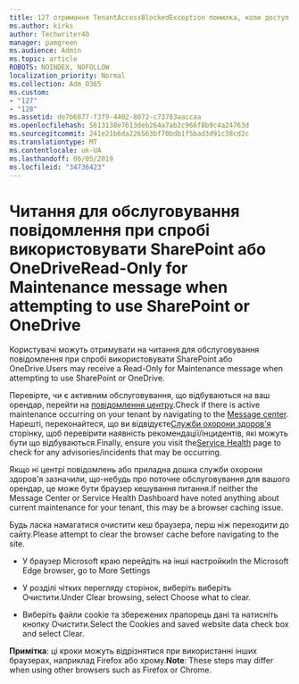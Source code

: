 ```yaml
---
title: 127 отримання TenantAccessBlockedException помилка, коли доступ до електронної пошти?
ms.author: kirks
author: Techwriter40
manager: pamgreen
ms.audience: Admin
ms.topic: article
ROBOTS: NOINDEX, NOFOLLOW
localization_priority: Normal
ms.collection: Adm_O365
ms.custom:
- "127"
- "128"
ms.assetid: de7b6877-f3f9-4402-8072-c73783aaccaa
ms.openlocfilehash: 5613138e7613deb264a7ab2c966f8b9c4a24763d
ms.sourcegitcommit: 241e21b6da226563bf70bdb1f5bad3d91c38cd2c
ms.translationtype: MT
ms.contentlocale: uk-UA
ms.lasthandoff: 06/05/2019
ms.locfileid: "34736423"
---
```

# <a name="read-only-for-maintenance-message-when-attempting-to-use-sharepoint-or-onedrive"></a><span data-ttu-id="d6e20-102">Читання для обслуговування повідомлення при спробі використовувати SharePoint або OneDrive</span><span class="sxs-lookup"><span data-stu-id="d6e20-102">Read-Only for Maintenance message when attempting to use SharePoint or OneDrive</span></span>

<span data-ttu-id="d6e20-103">Користувачі можуть отримувати на читання для обслуговування повідомлення при спробі використовувати SharePoint або OneDrive.</span><span class="sxs-lookup"><span data-stu-id="d6e20-103">Users may receive a Read-Only for Maintenance message when attempting to use SharePoint or OneDrive.</span></span>

<span data-ttu-id="d6e20-104">Перевірте, чи є активним обслуговування, що відбуваються на ваш орендар, перейти на [повідомлення центру](https://portal.office.com/adminportal/home#/MessageCenter).</span><span class="sxs-lookup"><span data-stu-id="d6e20-104">Check if there is active maintenance occurring on your tenant by navigating to the [Message center](https://portal.office.com/adminportal/home#/MessageCenter).</span></span> <span data-ttu-id="d6e20-105">Нарешті, переконайтеся, що ви відвідуєте[Служби охорони здоров'я](https://portal.office.com/adminportal/home#/servicehealth) сторінку, щоб перевірити наявність рекомендації/інцидентів, які можуть бути що відбуваються.</span><span class="sxs-lookup"><span data-stu-id="d6e20-105">Finally, ensure you visit the[Service Health](https://portal.office.com/adminportal/home#/servicehealth) page to check for any advisories/incidents that may be occurring.</span></span>

<span data-ttu-id="d6e20-106">Якщо ні центрі повідомлень або приладна дошка служби охорони здоров'я зазначили, що-небудь про поточне обслуговування для вашого орендар, це може бути браузер кешування питання.</span><span class="sxs-lookup"><span data-stu-id="d6e20-106">If neither the Message Center or Service Health Dashboard have noted anything about current maintenance for your tenant, this may be a browser caching issue.</span></span>

<span data-ttu-id="d6e20-107">Будь ласка намагатися очистити кеш браузера, перш ніж переходити до сайту.</span><span class="sxs-lookup"><span data-stu-id="d6e20-107">Please attempt to clear the browser cache before navigating to the site.</span></span>

- <span data-ttu-id="d6e20-108">У браузер Microsoft краю перейдіть на інші настройки</span><span class="sxs-lookup"><span data-stu-id="d6e20-108">In the Microsoft Edge browser, go to More  Settings</span></span>

- <span data-ttu-id="d6e20-109">У розділі чітких перегляду сторінок, виберіть виберіть Очистити.</span><span class="sxs-lookup"><span data-stu-id="d6e20-109">Under Clear browsing, select Choose what to clear.</span></span>
- <span data-ttu-id="d6e20-110">Виберіть файли cookie та збережених прапорець дані та натисніть кнопку Очистити.</span><span class="sxs-lookup"><span data-stu-id="d6e20-110">Select the Cookies and saved website data check box and select Clear.</span></span>

<span data-ttu-id="d6e20-111">**Примітка**: ці кроки можуть відрізнятися при використанні інших браузерах, наприклад Firefox або хрому.</span><span class="sxs-lookup"><span data-stu-id="d6e20-111">**Note**: These steps may differ when using other browsers such as Firefox or Chrome.</span></span>

